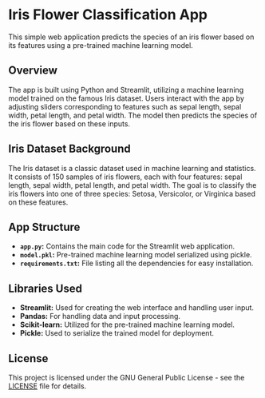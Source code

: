 # Iris Flower Classification App

This simple web application predicts the species of an iris flower based on its features using a pre-trained machine learning model.

## Overview

The app is built using Python and Streamlit, utilizing a machine learning model trained on the famous Iris dataset. Users interact with the app by adjusting sliders corresponding to features such as sepal length, sepal width, petal length, and petal width. The model then predicts the species of the iris flower based on these inputs.

## Iris Dataset Background

The Iris dataset is a classic dataset used in machine learning and statistics. It consists of 150 samples of iris flowers, each with four features: sepal length, sepal width, petal length, and petal width. The goal is to classify the iris flowers into one of three species: Setosa, Versicolor, or Virginica based on these features.

## App Structure

- **`app.py`:** Contains the main code for the Streamlit web application.
- **`model.pkl`:** Pre-trained machine learning model serialized using pickle.
- **`requirements.txt`:** File listing all the dependencies for easy installation.

## Libraries Used

- **Streamlit:** Used for creating the web interface and handling user input.
- **Pandas:** For handling data and input processing.
- **Scikit-learn:** Utilized for the pre-trained machine learning model.
- **Pickle:** Used to serialize the trained model for deployment.


## License

This project is licensed under the GNU General Public License - see the [LICENSE](LICENSE) file for details.
